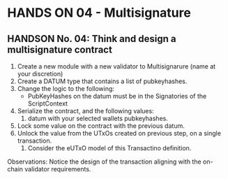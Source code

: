 # HANDS ON 04 - Multisignature

## HANDSON No. 04:  Think and design a multisignature contract

1. Create a new module with a  new validator to Multisignarure  (name at your discretion)
2. Create a DATUM type that contains a list of pubkeyhashes.
3. Change the logic to the following:
   * PubKeyHashes on the datum must be in the Signatories of the ScriptContext
4. Serialize the contract, and the following values:
   1. datum with your selected wallets pubkeyhashes.
 5. Lock some value on the contract with the previous datum. 
6. Unlock the value from the UTxOs created on previous step, on a single transaction.
   1. Consider the eUTxO model of this Transactino definition.

Observations:
    Notice the design of the transaction aligning with the on-chain validator requirements.
    